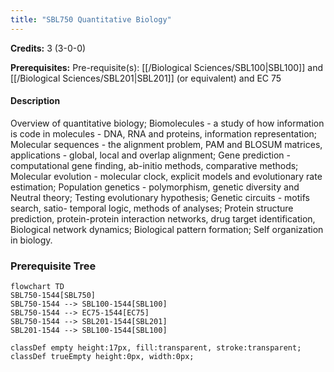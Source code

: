 ```yaml
---
title: "SBL750 Quantitative Biology"
---
```

**Credits:** 3 (3-0-0)

**Prerequisites:** Pre-requisite(s): [[/Biological Sciences/SBL100|SBL100]] and [[/Biological Sciences/SBL201|SBL201]] (or equivalent) and EC 75

#### Description
Overview of quantitative biology; Biomolecules - a study of how information is code in molecules - DNA, RNA and proteins, information representation; Molecular sequences - the alignment problem, PAM and BLOSUM matrices, applications - global, local and overlap alignment; Gene prediction - computational gene finding, ab-initio methods, comparative methods; Molecular evolution - molecular clock, explicit models and evolutionary rate estimation; Population genetics - polymorphism, genetic diversity and Neutral theory; Testing evolutionary hypothesis; Genetic circuits - motifs search, satio- temporal logic, methods of analyses; Protein structure prediction, protein-protein interaction networks, drug target identification, Biological network dynamics; Biological pattern formation; Self organization in biology.

### Prerequisite Tree

```mermaid
flowchart TD
SBL750-1544[SBL750]
SBL750-1544 --> SBL100-1544[SBL100]
SBL750-1544 --> EC75-1544[EC75]
SBL750-1544 --> SBL201-1544[SBL201]
SBL201-1544 --> SBL100-1544[SBL100]

classDef empty height:17px, fill:transparent, stroke:transparent;
classDef trueEmpty height:0px, width:0px;
```